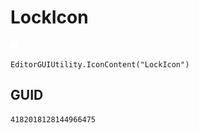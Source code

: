 # LockIcon
![](/img/LockIcon.png)

``` CSharp
EditorGUIUtility.IconContent("LockIcon")
```
## GUID
```
4182018128144966475
```

